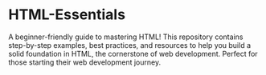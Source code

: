 # HTML-Essentials
A beginner-friendly guide to mastering HTML! This repository contains step-by-step examples, best practices, and resources to help you build a solid foundation in HTML, the cornerstone of web development. Perfect for those starting their web development journey.
